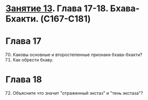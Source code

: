 
# [Занятие 13](lessons/13.md). Глава 17-18. Бхава-Бхакти. (C167-C181)

# Глава 17

70. Каковы основные и второстепенные признаки бхава-бхакти?
71. Как обрести бхаву.

# Глава 18

72. Объясните что значит "отраженный экстаз" и "тень экстаза"?
